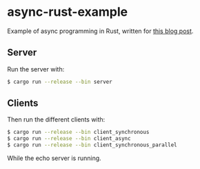 # async-rust-example

Example of async programming in Rust, written for [this blog post](TODO).

## Server

Run the server with:

```bash
$ cargo run --release --bin server
```

## Clients

Then run the different clients with:

```bash
$ cargo run --release --bin client_synchronous
$ cargo run --release --bin client_async
$ cargo run --release --bin client_synchronous_parallel
```

While the echo server is running.
